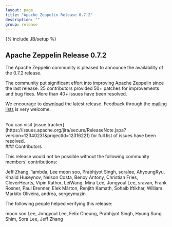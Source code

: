 ```yaml
---
layout: page
title: "Apache Zeppelin Release 0.7.2"
description: ""
group: release
---
```

<!--
Licensed under the Apache License, Version 2.0 (the "License");
you may not use this file except in compliance with the License.
You may obtain a copy of the License at

http://www.apache.org/licenses/LICENSE-2.0

Unless required by applicable law or agreed to in writing, software
distributed under the License is distributed on an "AS IS" BASIS,
WITHOUT WARRANTIES OR CONDITIONS OF ANY KIND, either express or implied.
See the License for the specific language governing permissions and
limitations under the License.
-->
{% include JB/setup %}

## Apache Zeppelin Release 0.7.2

The Apache Zeppelin community is pleased to announce the availability of the 0.7.2 release.

The community put significant effort into improving Apache Zeppelin since the last release.
25 contributors provided 50+ patches for improvements and bug fixes.
More than 40+ issues have been resolved.

We encourage to [download](../../download.html) the latest release. Feedback through the [mailing lists](../../community.html) is very welcome.

<br />
You can visit [issue tracker](https://issues.apache.org/jira/secure/ReleaseNote.jspa?version=12340231&projectId=12316221) for full list of issues have been resolved.


<br />
### Contributors

This release would not be possible without the following community members' contributions:

Jeff Zhang, 1ambda,  Lee moon soo, Prabhjyot Singh, soralee, AhyoungRyu, Khalid Huseynov, Nelson Costa, Benoy Antony, Christian Fries, CloverHearts, Vipin Rathor, LeiWang, Mina Lee, Jongyoul Lee, sravan, Frank Rosner, Paul Brenner, Elek Márton, Renjith Kamath, Sohaib Iftikhar, William Markito Oliveira, andrea, sergeymazin

The following people helped verifying this release:

moon soo Lee, Jongyoul Lee, Felix Cheung, Prabhjyot Singh, Hyung Sung Shim, Sora Lee, Jeff Zhang
